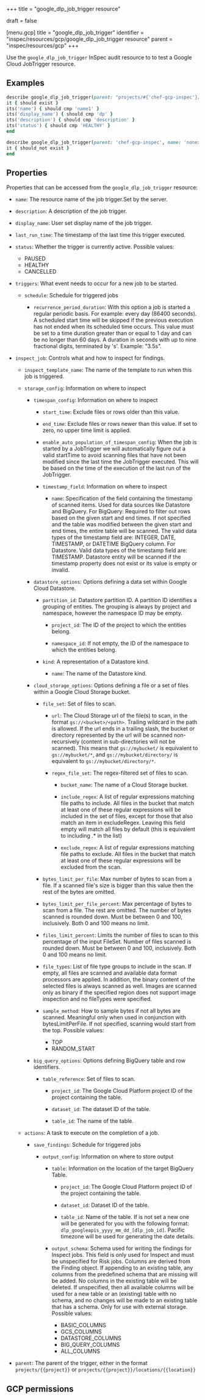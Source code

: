 +++
title = "google_dlp_job_trigger resource"

draft = false


[menu.gcp]
title = "google_dlp_job_trigger"
identifier = "inspec/resources/gcp/google_dlp_job_trigger resource"
parent = "inspec/resources/gcp"
+++

Use the `google_dlp_job_trigger` InSpec audit resource to to test a Google Cloud JobTrigger resource.

## Examples

```ruby
describe google_dlp_job_trigger(parent: "projects/#{'chef-gcp-inspec'}/locations/#{'us-east-2'}",name: 'name1') do
it { should exist }
its('name') { should cmp 'name1' }
its('display_name') { should cmp 'dp' }
its('description') { should cmp 'description' }
its('status') { should cmp 'HEALTHY' }
end

describe google_dlp_job_trigger(parent: 'chef-gcp-inspec', name: 'nonexistent') do
it { should_not exist }
end

```

## Properties

Properties that can be accessed from the `google_dlp_job_trigger` resource:


  * `name`: The resource name of the job trigger.Set by the server.

  * `description`: A description of the job trigger.

  * `display_name`: User set display name of the job trigger.

  * `last_run_time`: The timestamp of the last time this trigger executed.

  * `status`: Whether the trigger is currently active.
  Possible values:
    * PAUSED
    * HEALTHY
    * CANCELLED

  * `triggers`: What event needs to occur for a new job to be started.

    * `schedule`: Schedule for triggered jobs

      * `recurrence_period_duration`: With this option a job is started a regular periodic basis. For example: every day (86400 seconds).  A scheduled start time will be skipped if the previous execution has not ended when its scheduled time occurs.  This value must be set to a time duration greater than or equal to 1 day and can be no longer than 60 days.  A duration in seconds with up to nine fractional digits, terminated by 's'. Example: "3.5s".

  * `inspect_job`: Controls what and how to inspect for findings.

    * `inspect_template_name`: The name of the template to run when this job is triggered.

    * `storage_config`: Information on where to inspect

      * `timespan_config`: Information on where to inspect

        * `start_time`: Exclude files or rows older than this value.

        * `end_time`: Exclude files or rows newer than this value. If set to zero, no upper time limit is applied.

        * `enable_auto_population_of_timespan_config`: When the job is started by a JobTrigger we will automatically figure out a valid startTime to avoid scanning files that have not been modified since the last time the JobTrigger executed. This will be based on the time of the execution of the last run of the JobTrigger.

        * `timestamp_field`: Information on where to inspect

          * `name`: Specification of the field containing the timestamp of scanned items. Used for data sources like Datastore and BigQuery.  For BigQuery: Required to filter out rows based on the given start and end times. If not specified and the table was modified between the given start and end times, the entire table will be scanned. The valid data types of the timestamp field are: INTEGER, DATE, TIMESTAMP, or DATETIME BigQuery column.  For Datastore. Valid data types of the timestamp field are: TIMESTAMP. Datastore entity will be scanned if the timestamp property does not exist or its value is empty or invalid.

      * `datastore_options`: Options defining a data set within Google Cloud Datastore.

        * `partition_id`: Datastore partition ID. A partition ID identifies a grouping of entities. The grouping is always by project and namespace, however the namespace ID may be empty.

          * `project_id`: The ID of the project to which the entities belong.

          * `namespace_id`: If not empty, the ID of the namespace to which the entities belong.

        * `kind`: A representation of a Datastore kind.

          * `name`: The name of the Datastore kind.

      * `cloud_storage_options`: Options defining a file or a set of files within a Google Cloud Storage bucket.

        * `file_set`: Set of files to scan.

          * `url`: The Cloud Storage url of the file(s) to scan, in the format `gs://<bucket>/<path>`. Trailing wildcard in the path is allowed.  If the url ends in a trailing slash, the bucket or directory represented by the url will be scanned non-recursively (content in sub-directories will not be scanned). This means that `gs://mybucket/` is equivalent to `gs://mybucket/*`, and `gs://mybucket/directory/` is equivalent to `gs://mybucket/directory/*`.

          * `regex_file_set`: The regex-filtered set of files to scan.

            * `bucket_name`: The name of a Cloud Storage bucket.

            * `include_regex`: A list of regular expressions matching file paths to include. All files in the bucket that match at least one of these regular expressions will be included in the set of files, except for those that also match an item in excludeRegex. Leaving this field empty will match all files by default (this is equivalent to including .* in the list)

            * `exclude_regex`: A list of regular expressions matching file paths to exclude. All files in the bucket that match at least one of these regular expressions will be excluded from the scan.

        * `bytes_limit_per_file`: Max number of bytes to scan from a file. If a scanned file's size is bigger than this value then the rest of the bytes are omitted.

        * `bytes_limit_per_file_percent`: Max percentage of bytes to scan from a file. The rest are omitted. The number of bytes scanned is rounded down. Must be between 0 and 100, inclusively. Both 0 and 100 means no limit.

        * `files_limit_percent`: Limits the number of files to scan to this percentage of the input FileSet. Number of files scanned is rounded down. Must be between 0 and 100, inclusively. Both 0 and 100 means no limit.

        * `file_types`: List of file type groups to include in the scan. If empty, all files are scanned and available data format processors are applied. In addition, the binary content of the selected files is always scanned as well. Images are scanned only as binary if the specified region does not support image inspection and no fileTypes were specified.

        * `sample_method`: How to sample bytes if not all bytes are scanned. Meaningful only when used in conjunction with bytesLimitPerFile. If not specified, scanning would start from the top.
        Possible values:
          * TOP
          * RANDOM_START

      * `big_query_options`: Options defining BigQuery table and row identifiers.

        * `table_reference`: Set of files to scan.

          * `project_id`: The Google Cloud Platform project ID of the project containing the table.

          * `dataset_id`: The dataset ID of the table.

          * `table_id`: The name of the table.

    * `actions`: A task to execute on the completion of a job.

      * `save_findings`: Schedule for triggered jobs

        * `output_config`: Information on where to store output

          * `table`: Information on the location of the target BigQuery Table.

            * `project_id`: The Google Cloud Platform project ID of the project containing the table.

            * `dataset_id`: Dataset ID of the table.

            * `table_id`: Name of the table. If is not set a new one will be generated for you with the following format: `dlp_googleapis_yyyy_mm_dd_[dlp_job_id]`. Pacific timezone will be used for generating the date details.

          * `output_schema`: Schema used for writing the findings for Inspect jobs. This field is only used for Inspect and must be unspecified for Risk jobs. Columns are derived from the Finding object. If appending to an existing table, any columns from the predefined schema that are missing will be added. No columns in the existing table will be deleted.  If unspecified, then all available columns will be used for a new table or an (existing) table with no schema, and no changes will be made to an existing table that has a schema. Only for use with external storage.
          Possible values:
            * BASIC_COLUMNS
            * GCS_COLUMNS
            * DATASTORE_COLUMNS
            * BIG_QUERY_COLUMNS
            * ALL_COLUMNS

  * `parent`: The parent of the trigger, either in the format `projects/{{project}}` or  `projects/{{project}}/locations/{{location}}`


## GCP permissions
